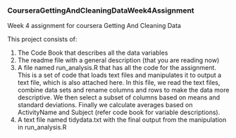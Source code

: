 ### CourseraGettingAndCleaningDataWeek4Assignment
Week 4 assignment for coursera Getting And Cleaning Data

This project consists of:

1) The Code Book that describes all the data variables
2) The readme file with a general description (that you are reading now)
3) A file named run_analysis.R that has all the code for the assignment.
This is a set of code that loads text files and manipulates it to output a text file, which is also attached here.
In this file, we read the text files, combine data sets and rename columns and rows to make the data more descriptive. We then select a subset of columns based on means and standard deviations. Finally we calculate averages based on ActivityName and Subject (refer code book for variable descriptions).
4) A text file named tidydata.txt with the final output from the manipulation in run_analysis.R
